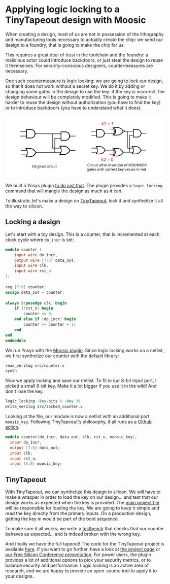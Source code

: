 # Applying logic locking to a TinyTapeout design with Moosic

When creating a design, most of us are not in possession of the lithography and manufacturing tools necessary to actually create the chip: we send our design to a foundry, that is going to make the chip for us.

This requires a great deal of trust in the toolchain and the foundry: a malicious actor could introduce backdoors, or just steal the design to reuse it themselves.
For security-conscious designers, countermeasures are necessary.

One such countermeasure is logic locking: we are going to lock our design, so that it does not work without a secret key.
We do it by adding or changing some gates in the design to use the key: if the key is incorrect, the design behaviour will be completely modified.
This is going to make it harder to reuse the design without authorization (you have to find the key) or to introduce backdoors (you have to understand what it does).

![My Image](XOR_NXOR_insertion.svg)

We built a Yosys plugin [to do just that](https://github.com/Coloquinte/moosic-yosys-plugin).
The plugin provides a `logic_locking` command that will mangle the design as much as it can.

To illustrate, let's make a design on [TinyTapeout](https://tinytapeout.com/), lock it and synthetize it all the way to silicon.

## Locking a design

Let's start with a toy design. This is a counter, that is incremented at each clock cycle where `do_incr` is set:
```verilog
module counter (
    input wire do_incr,
    output wire [7:0] data_out,
    input wire clk,
    input wire rst_n
);

reg [7:0] counter;
assign data_out = counter;

always @(posedge clk) begin
    if (!rst_n) begin
        counter <= 0;
    end else if (do_incr) begin
        counter <= counter + 1;
    end
end
endmodule
```

We run Yosys with the [Moosic plugin](https://github.com/Coloquinte/moosic-yosys-plugin). Since logic locking works on a netlist, we first synthetize our counter with the default library:
```tcl
read_verilog src/counter.v
synth
```

Now we apply locking and save our netlist. To fit in our 8-bit input port, I picked a small 6-bit key. Make it a lot bigger if you use it in the wild! And don't lose the key.
```tcl
logic_locking -key-bits 6 -key 39
write_verilog src/locked_counter.v
```

Looking at the file, our module is now a netlist with an additional port `moosic_key`. Following TinyTapeout's philosophy, it all runs as a [Github action](https://github.com/Coloquinte/locked-tapeout/actions/runs/7582853506/workflow).
```verilog
module counter(do_incr, data_out, clk, rst_n, moosic_key);
  input do_incr;
  output [7:0] data_out;
  input clk;
  input rst_n;
  input [5:0] moosic_key;
```

## TinyTapeout

With TinyTapeout, we can synthetize this design to silicon.
We will have to make a wrapper in order to load the key on our design... and test that our design works as expected when the key is provided.
The [main project file](https://github.com/Coloquinte/locked-tapeout/blob/main/src/project.v) will be responsible for loading the key.
We are going to keep it simple and read the key directly from the primary inputs. On a production design, getting the key in would be part of the boot sequence.

To make sure it all works, we write a [testbench](https://github.com/Coloquinte/locked-tapeout/blob/main/test/test.py) that checks that our counter behaves as expected... and is indeed broken with the wrong key.

And finally we have the full tapeout! The code for the TinyTapeout project is available [here](https://github.com/Coloquinte/locked-tapeout).
If you want to go further, have a look at [the project page](https://github.com/Coloquinte/moosic-yosys-plugin) or [our Free Silicon Conference presentation](https://peertube.f-si.org/videos/watch/7f250190-6d8f-4a67-8ed6-d07deda7fba0).
For power users, the plugin provides a lot of additional options to pick your security metrics, or to balance security and performance.
Logic locking is an active area of research, and we are happy to provide an open-source tool to apply it to your designs.
